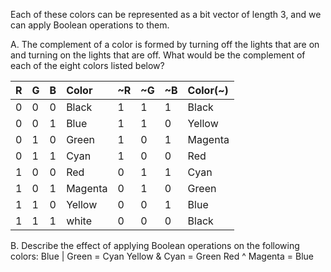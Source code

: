 Each of these colors can be represented as a bit vector of
length 3, and we can apply Boolean operations to them.

A. The complement of a color is formed by turning off the
lights that are on and turning on the lights that are off.
What would be the complement of each of the eight
colors listed below?

|R   |G   |B   |Color  |~R  |~G  |~B  |Color(~)|
|:---|:---|:---|:---   |:---|:---|:---|:---    |
|0   |0   |0   |Black  |1   |1   |1   |Black   |
|0   |0   |1   |Blue   |1   |1   |0   |Yellow  |
|0   |1   |0   |Green  |1   |0   |1   |Magenta |
|0   |1   |1   |Cyan   |1   |0   |0   |Red     |
|1   |0   |0   |Red    |0   |1   |1   |Cyan    |
|1   |0   |1   |Magenta|0   |1   |0   |Green   |
|1   |1   |0   |Yellow |0   |0   |1   |Blue    |
|1   |1   |1   |white  |0   |0   |0   |Black   |

B. Describe the effect of applying Boolean operations on
the following colors:
Blue | Green = Cyan
Yellow & Cyan = Green
Red ^ Magenta = Blue